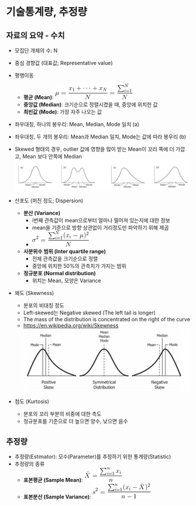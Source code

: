 # 기술통계량, 추정량

## 자료의 요약 - 수치
- 모집단 개체의 수: N
- 중심 경향값 (대표값; Representative value)
- 평행이동

	* **평균 (Mean)**:  ![mean](../image/mean_equation.png)
	* **중앙값 (Median)**: 크기순으로 정렬시켰을 때, 중앙에 위치한 값
	* **최빈값 (Mode)**: 가장 자주 나오는 값


- 좌우대칭, 하나의 봉우리: Mean, Median, Mode 일치 (a)
- 좌우대칭, 두 개의 봉우리: Mean과 Median 일치, Mode는 값에 따라 봉우리 (b)
- Skewed 형태의 경우, outlier 값에 영향을 많이 받는 Mean이 꼬리 쪽에 더 가깝고, Mean 보다 안쪽에 Median
![dist_rep](../image/distribution_representative_value.png)


- 산포도 (퍼진 정도; Dispersion)

	* **분산 (Variance)**
		* i번째 관측값이 mean으로부터 얼마나 떨어져 있는지에 대한 정보
		* mean을 기준으로 방향 상관없이 거리정도만 파악하기 위해 제곱 
		* ![variance](../image/variance_equation.png)
	* **사분위수 범위 (Inter quartile range)**
		* 전체 관측값을 크기순으로 정렬
		* 중앙에 위치한 50%의 관측치가 가지는 범위
	* **정규분포 (Normal distribution)**
		* 위치는 Mean, 모양은 Variance

- 왜도 (Skewness)
	* 분포의 비대칭 정도
	* Left-skewed는 Negative skewed (The left tail is longer)
	* The mass of the distribution is concentrated on the right of the curve
	* https://en.wikipedia.org/wiki/Skewness
	![skewness](../image/Relationship_between_mean_and_median_under_different_skewness.png)

- 첨도 (Kurtosis)
	* 분포의 꼬리 부분의 비중에 대한 측도
	* 정규분포를 기준으로 더 높으면 양수, 낮으면 음수 

## 추정량

- 추정량(Estimator): 모수(Parameter)를 추정하기 위한 통계량(Statistic)
- 추정량의 종류
	* **표본평균 (Sample Mean)**: ![sample_mean](../image/sample_mean_equation.png)
	* **표본분산 (Sample Variance)**: ![sample_variance](../image/sample_variance_equation.png)
